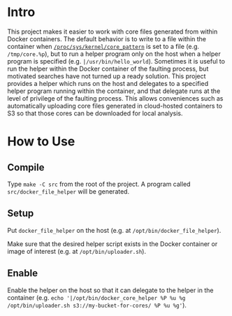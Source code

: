 # Intro #

This project makes it easier to work with core files generated from within Docker containers.
The default behavior is to write to a file within the container when [`/proc/sys/kernel/core_pattern`](http://man7.org/linux/man-pages/man5/core.5.html) is set to a file (e.g. `/tmp/core.%p`), but to run a helper program only on the host when a helper program is specified (e.g. `|/usr/bin/hello_world`).
Sometimes it is useful to run the helper within the Docker container of the faulting process, but motivated searches have not turned up a ready solution.
This project provides a helper which runs on the host and delegates to a specified helper program running within the container, and that delegate runs at the level of privilege of the faulting process.
This allows conveniences such as automatically uploading core files generated in cloud-hosted containers to S3 so that those cores can be downloaded for local analysis.

# How to Use #

## Compile ##

Type `make -C src` from the root of the project.
A program called `src/docker_file_helper` will be generated.

## Setup ##

Put `docker_file_helper` on the host (e.g. at `/opt/bin/docker_file_helper`).

Make sure that the desired helper script exists in the Docker container or image of interest (e.g. at `/opt/bin/uploader.sh`).

## Enable ##

Enable the helper on the host so that it can delegate to the helper in the container (e.g. `echo '|/opt/bin/docker_core_helper %P %u %g /opt/bin/uploader.sh s3://my-bucket-for-cores/ %P %u %g'`).

